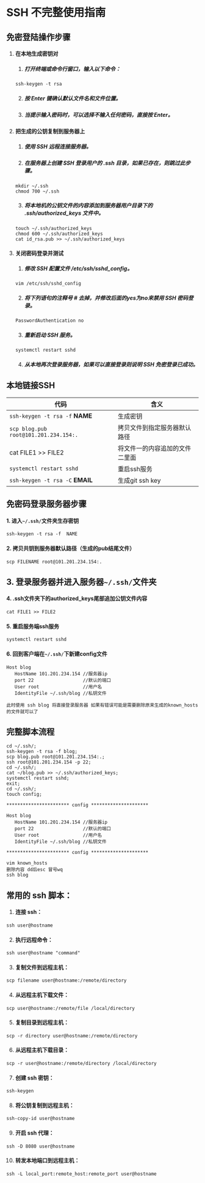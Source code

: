 # SSH 不完整使用指南

## 免密登陆操作步骤

1. #### 在本地生成密钥对
    
    1. ##### 打开终端或命令行窗口，输入以下命令： 
    ```
    ssh-keygen -t rsa
    ```
    2. ##### 按 Enter 键确认默认文件名和文件位置。
    3. ##### 当提示输入密码时，可以选择不输入任何密码，直接按 Enter。
    
2. #### 把生成的公钥复制到服务器上
    
    1. ##### 使用 SSH 远程连接服务器。
    2. ##### 在服务器上创建 SSH 登录用户的 .ssh 目录，如果已存在，则跳过此步骤。
    ```
    mkdir ~/.ssh
    chmod 700 ~/.ssh
    ```
    3. ##### 将本地机的公钥文件的内容添加到服务器用户目录下的 .ssh/authorized_keys 文件中。
    ```
    touch ~/.ssh/authorized_keys
    chmod 600 ~/.ssh/authorized_keys
    cat id_rsa.pub >> ~/.ssh/authorized_keys
    ```
    
3. #### 关闭密码登录并测试
    
    1. ##### 修改 SSH 配置文件 /etc/ssh/sshd_config。
    ```
    vim /etc/ssh/sshd_config
    ```
    2. ##### 将下列语句的注释号 # 去掉，并修改后面的yes为no来禁用 SSH 密码登录。
    ```
    PasswordAuthentication no
    ```
    3. ##### 重新启动 SSH 服务。
    ```
    systemctl restart sshd
    ```
    4. ##### 从本地再次登录服务器，如果可以直接登录则说明 SSH 免密登录已成功。

## 本地链接SSH

| 代码                                  | 含义                           |
|---------------------------------------|--------------------------------|
| `ssh-keygen -t rsa -f`     **NAME**   | 生成密钥                       |
| `scp blog.pub root@101.201.234.154:.` | 拷贝文件到指定服务器默认路径   |
| cat FILE1 >> FILE2                    | 将文件一的内容追加的文件二里面 |
| `systemctl restart sshd`              | 重启ssh服务                    |
| `ssh-keygen -t rsa -C`     **EMAIL**  | 生成git ssh key                |

## 免密码登录服务器步骤

#### 1. 进入`~/.ssh/`文件夹生存密钥

   ```shell
   ssh-keygen -t rsa -f  NAME
   ```

#### 2. 拷贝共钥到服务器默认路径（生成的pub结尾文件）

   ```
   scp FILENAME root@101.201.234.154:.
   ```

## 3. 登录服务器并进入服务器`~/.ssh/`文件夹 

#### 4. .ssh文件夹下的authorized_keys尾部追加公钥文件内容

   ```shell
   cat FILE1 >> FILE2
   ```

#### 5. 重启服务端ssh服务

   ```
   systemctl restart sshd
   ```

#### 6. 回到客户端在`~/.ssh/`下新建config文件

   ```shell
   Host blog
      HostName 101.201.234.154 //服务器ip
      port 22                  //默认的端口
      User root                //用户名
      IdentityFile ~/.ssh/blog //私钥文件
   ```

   ```
   此时使用 ssh blog 将直接登录服务器 如果有错误可能是需要删除原来生成的known_hosts的文件就可以了
   ```

   ## 完整脚本流程

   ```shell
   cd ~/.ssh/;
   ssh-keygen -t rsa -f blog;
   scp blog.pub root@101.201.234.154:.;
   ssh root@101.201.234.154 -p 22;
   cd ~/.ssh/;
   cat ~/blog.pub >> ~/.ssh/authorized_keys;
   systemctl restart sshd;
   exit;
   cd ~/.ssh/;
   touch config;
   
   *********************** config *********************
   
   Host blog
      HostName 101.201.234.154 //服务器ip
      port 22                  //默认的端口
      User root                //用户名
      IdentityFile ~/.ssh/blog //私钥文件
      
   *********************** config *********************
   
   vim known_hosts 
   删除内容 dd后esc 冒号wq
   ssh blog
   
   ```

## 常用的 ssh 脚本：

1. #### 连接 ssh：
```
ssh user@hostname
```

2. #### 执行远程命令：
```
ssh user@hostname "command"
```

3. #### 复制文件到远程主机：
```
scp filename user@hostname:/remote/directory
```

4. #### 从远程主机下载文件：
```
scp user@hostname:/remote/file /local/directory
```

5. #### 复制目录到远程主机：
```
scp -r directory user@hostname:/remote/directory
```

6. #### 从远程主机下载目录：
```
scp -r user@hostname:/remote/directory /local/directory
```

7. #### 创建 ssh 密钥：
```
ssh-keygen
```

8. #### 将公钥复制到远程主机：
```
ssh-copy-id user@hostname
```

9. #### 开启 ssh 代理：
```
ssh -D 8080 user@hostname
```

10. #### 转发本地端口到远程主机：
```
ssh -L local_port:remote_host:remote_port user@hostname
```

